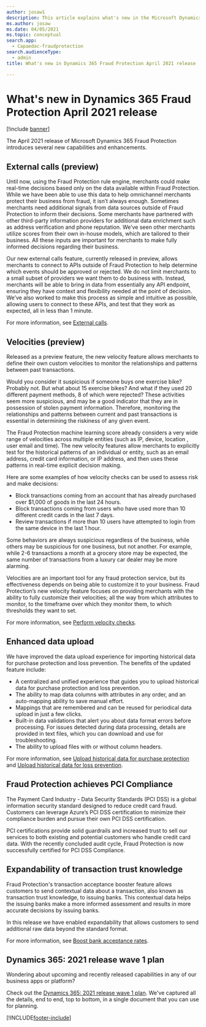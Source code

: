 ```yaml
---
author: josaw1
description: This article explains what's new in the Microsoft Dynamics 365 Fraud Protection April 2021 release.
ms.author: josaw
ms.date: 04/05/2021
ms.topic: conceptual
search.app: 
  - Capaedac-fraudprotection
search.audienceType:
  - admin
title: What's new in Dynamics 365 Fraud Protection April 2021 release

---
```


# What's new in Dynamics 365 Fraud Protection April 2021 release

[!include [banner](includes/preview-banner.md)]

The April 2021 release of Microsoft Dynamics 365 Fraud Protection introduces several new capabilities and enhancements. 

## External calls (preview) 

Until now, using the Fraud Protection rule engine, merchants could make real-time decisions based only on the data available within Fraud Protection. While we have been able to use this data to help omnichannel merchants protect their business from fraud, it isn’t always enough. Sometimes merchants need additional signals from data sources outside of Fraud Protection to inform their decisions. Some merchants have partnered with other third-party information providers for additional data enrichment such as address verification and phone reputation. We’ve seen other merchants utilize scores from their own in-house models, which are tailored to their business. All these inputs are important for merchants to make fully informed decisions regarding their business.

Our new external calls feature, currently released in preview, allows merchants to connect to APIs outside of Fraud Protection to help determine which events should be approved or rejected. We do not limit merchants to a small subset of providers we want them to do business with. Instead, merchants will be able to bring in data from essentially any API endpoint, ensuring they have context and flexibility needed at the point of decision. We’ve also worked to make this process as simple and intuitive as possible, allowing users to connect to these APIs, and test that they work as expected, all in less than 1 minute.

For more information, see [External calls](external-calls.md).

## Velocities (preview)

Released as a preview feature, the new velocity feature allows merchants to define their own custom velocities to monitor the relationships and patterns between past transactions. 

Would you consider it suspicious if someone buys one exercise bike? Probably not. But what about 15 exercise bikes? And what if they used 20 different payment methods, 8 of which were rejected? These activities seem more suspicious, and may be a good indicator that they are in possession of stolen payment information. Therefore, monitoring the relationships and patterns between current and past transactions is essential in determining the riskiness of any given event.

The Fraud Protection machine learning score already considers a very wide range of velocities across multiple entities (such as IP, device, location , user email and time). The new velocity features allow merchants to explicitly test for the historical patterns of an individual or entity, such as an email address, credit card information, or IP address, and then uses these patterns in real-time explicit decision making.

Here are some examples of how velocity checks can be used to assess risk and make decisions: 

-	Block transactions coming from an account that has already purchased over $1,000 of goods in the last 24 hours. 
-	Block transactions coming from users who have used more than 10 different credit cards in the last 7 days.
-	Review transactions if more than 10 users have attempted to login from the same device in the last 1 hour.

Some behaviors are always suspicious regardless of the business, while others may be suspicious for one business, but not another. For example, while 2-6 transactions a month at a grocery store may be expected, the same number of transactions from a luxury car dealer may be more alarming.

Velocities are an important tool for any fraud protection service, but its effectiveness depends on being able to customize it to your business. Fraud Protection’s new velocity feature focuses on providing merchants with the ability to fully customize their velocities; all the way from which attributes to monitor, to the timeframe over which they monitor them, to which thresholds they want to set.

For more information, see [Perform velocity checks](velocities.md).

## Enhanced data upload

We have improved the data upload experience for importing historical data for purchase protection and loss prevention. The benefits of the updated feature include:

- A centralized and unified experience that guides you to upload historical data for purchase protection and loss prevention. 
- The ability to map data columns with attributes in any order, and an auto-mapping ability to save manual effort. 
- Mappings that are remembered and can be reused for periodical data upload in just a few clicks. 
- Built-in data validations that alert you about data format errors before processing. For issues detected during data processing, details are provided in text files, which you can download and use for troubleshooting. 
- The ability to upload files with or without column headers. 

For more information, see [Upload historical data for purchase protection](data-upload.md) and [Upload historical data for loss prevention](loss-prevention-data-upload.md).

## Fraud Protection achieves PCI Compliance

The Payment Card Industry - Data Security Standards (PCI DSS) is a global information security standard designed to reduce credit card fraud. Customers can leverage Azure’s PCI DSS certification to minimize their compliance burden and pursue their own PCI DSS certification. 

PCI certifications provide solid guardrails and increased trust to sell our services to both existing and potential customers who handle credit card data. With the recently concluded audit cycle, Fraud Protection is now successfully certified for PCI DSS Compliance.

## Expandability of transaction trust knowledge

Fraud Protection's transaction acceptance booster feature allows customers to send contextual data about a transaction, also known as transaction trust knowledge, to issuing banks. This contextual data helps the issuing banks make a more informed assessment and results in more accurate decisions by issuing banks. 

In this release we have enabled expandability that allows customers to send additional raw data beyond the standard format.

For more information, see [Boost bank acceptance rates](transaction-acceptance-booster.md).


## Dynamics 365: 2021 release wave 1 plan

Wondering about upcoming and recently released capabilities in any of our business apps or platform?

Check out the [Dynamics 365: 2021 release wave 1 plan](/dynamics365-release-plan/2021wave1/). We've captured all the details, end to end, top to bottom, in a single document that you can use for planning.



[!INCLUDE[footer-include](includes/footer-banner.md)]
